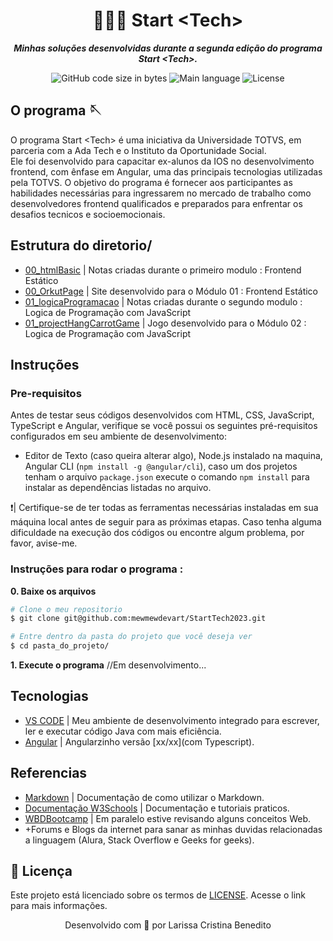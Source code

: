 <h1 align="center">
 👩🏿‍💻 Start &lt;Tech>
</h1>

<p align="center">
	<b><i>
Minhas soluções desenvolvidas durante a segunda edição do programa Start &lt;Tech>.</i></b><br>
</p>

<p align="center">
	<img alt="GitHub code size in bytes" src="https://img.shields.io/github/languages/code-size/mewmewdevart/StartTech2023?color=6272a4" />
	<img alt="Main language" src="https://img.shields.io/github/languages/top/mewmewdevart/StartTech2023?color=6272a4"/>
	<img alt="License" src="https://img.shields.io/github/license/mewmewdevart/StartTech2023?color=6272a4"/>
</p>

## O programa 🪡
O programa Start &lt;Tech> é uma iniciativa da Universidade TOTVS, em parceria com a Ada Tech e o Instituto da Oportunidade Social. <br> Ele foi desenvolvido para capacitar ex-alunos da IOS no desenvolvimento frontend, com ênfase em Angular, uma das principais tecnologias utilizadas pela TOTVS. O objetivo do programa é fornecer aos participantes as habilidades necessárias para ingressarem no mercado de trabalho como desenvolvedores frontend qualificados e preparados para enfrentar os desafios tecnicos e socioemocionais.


## Estrutura do diretorio/
- [00_htmlBasic](00_htmlBasic/) | Notas criadas durante o primeiro modulo : Frontend Estático
- [00_OrkutPage](https://mewmewdevart.github.io/StartTech2023/00_projectOrkutPage/index.html) | Site desenvolvido para o Módulo 01 : Frontend Estático
- [01_logicaProgramacao](01_logicaProgramacao/) | Notas criadas durante o segundo modulo : Logica de Programação com JavaScript
- [01_projectHangCarrotGame](https://mewmewdevart.github.io/StartTech2023/01_projectHangCarrotGame/index.html) | Jogo desenvolvido para o Módulo 02 : Logica de Programação com JavaScript


## Instruções
### Pre-requisitos
Antes de testar seus códigos desenvolvidos com HTML, CSS, JavaScript, TypeScript e Angular, verifique se você possui os seguintes pré-requisitos configurados em seu ambiente de desenvolvimento:
- Editor de Texto (caso queira alterar algo), Node.js instalado na maquina, Angular CLI (`npm install -g @angular/cli`), caso um dos projetos tenham o arquivo `package.json` execute o comando  `npm install` para instalar as dependências listadas no arquivo.

❗️| Certifique-se de ter todas as ferramentas necessárias instaladas em sua máquina local antes de seguir para as próximas etapas. Caso tenha alguma dificuldade na execução dos códigos ou encontre algum problema, por favor, avise-me. <br>

### Instruções para rodar o programa :

**0. Baixe os arquivos**

```bash
# Clone o meu repositorio
$ git clone git@github.com:mewmewdevart/StartTech2023.git

# Entre dentro da pasta do projeto que você deseja ver
$ cd pasta_do_projeto/
```

**1. Execute o programa**
//Em desenvolvimento...



## Tecnologias
- [VS CODE](https://code.visualstudio.com/) | Meu ambiente de desenvolvimento integrado para escrever, ler e executar código Java com mais eficiência.
- [Angular](https://angular.io/start) | Angularzinho versão [xx/xx](com Typescript).

## Referencias
- [Markdown](https://www.markdownguide.org/basic-syntax/) | Documentação de como utilizar o Markdown.
- [Documentação W3Schools](https://www.w3schools.com/) | Documentação e tutoriais praticos.
- [WBDBootcamp](https://github.com/mewmewdevart/WBDBootcamp) | Em paralelo estive revisando alguns conceitos Web.
- +Forums e Blogs da internet para sanar as minhas duvidas relacionadas a linguagem (Alura, Stack Overflow e Geeks for geeks).


## 📜  Licença
Este projeto está licenciado sobre os termos de [LICENSE](LICENSE). Acesse o link para mais informações.<br> 

<p align="center"> Desenvolvido com 💜 por Larissa Cristina Benedito </p>
